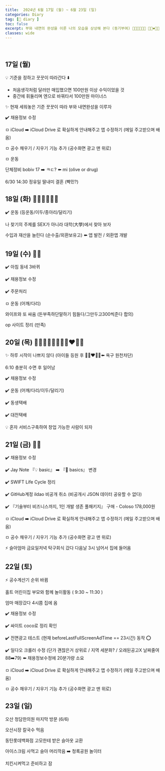 ```yaml
---
title:  2024년 6월 17일 (월) ~ 6월 23일 (일)
categories: Diary
tag: [📒 diary ]
toc: false
excerpt: 부와 내면의 완성을 이룬 나의 모습을 상상해 본다 (동기부여) 🤸🏻💪🏻🏃🏻 👩🏻‍❤️‍👨🏻
classes: wide
---
```

​
​&nbsp;

## 17일 (월)

💡 기준을 정하고 꿋꿋이 따라간다 ⬇️

+ 처음생각처럼 달러만 매입했으면 100만원 이상 수익이었을 것
+ 중간에 휘둘리며 엔으로 바꿔타서 100만원 마이너스

✨ 현재 세워놓은 기준 꿋꿋이 따라 부와 내면완성을 이루자

✔️ 채용정보 수정

ㅁ iCloud ➡️ iCloud Drive 로 확실하게 안내해주고 앱 수정하기 (메일 주고받으며 배움)

ㅁ 공수 채우기 / 지우기 기능 추가 (공수화면 광고 맨 위로)

ㅁ 운동

단체정비 bobiv 17 ➡️ ㅋㄷ? ⬅️ mi (olive or drug)

6/30 14:30 정유일 딸내미 결혼 (빡민?)

## 18일 (화) 🤸🏻💪🏻🏃🏻

✔️ 운동 (등운동/이두/종아리/달리기)

나 찾기의 주제를 SEX가 아니라 대학(大學)에서 찾아 보자

수입과 재산을 늘린다 (순수출/외환보유고) ⬅️ 앱 발전 / 외환앱 개발

## 19일 (수) 🏃🏻

✔️ 아침 동네 3바퀴

✔️ 채용정보 수정

✔️ 주문처리

ㅁ 운동 (어깨/다리)

와이프와 또 싸움 (돈부족하단말하기 힘들다/그만두고300씩준다 합의)

op 사이트 정리 (만족)

## 20일 (목) 🤸🏻💪🏻🏃🏻👩🏻‍❤️‍👨🏻

✨ 하루 시작이 나쁘지 않다 (아이들 등원 후 👩🏻‍❤️‍👨🏻⬅️ 욕구 원천차단)

6:10 충분히 수면 후 일어남

✔️ 채용정보 수정

✔️ 운동 (어깨/다리/이두/달리기)

✔️ 동생택배

✔️ 대전택배

💡 혼자 서비스구축하여 창업 가능한 사람이 되자

## 21일 (금) 🏃🏻

✔️ 채용정보 수정

✔️ Jay Note 『💡 basic』 ➡️ 『🌱 basics』 변경

✔️ SWIFT Life Cycle 정리

✔️ GitHub계정 ildao 비공개 취소 (비공개시 JSON 데이터 공유할 수 없다)

✔️ 『기술부터 비즈니스까지, 1인 개발 생존 풀패키지』 구매 - Coloso 178,000원

ㅁ iCloud ➡️ iCloud Drive 로 확실하게 안내해주고 앱 수정하기 (메일 주고받으며 배움)

ㅁ 공수 채우기 / 지우기 기능 추가 (공수화면 광고 맨 위로)

⚡️ 슬아엄마 금요일저녁 탁구회식 갔다 다음날 3시 넘어서 집에 들어옴

## 22일 (토)

⚡️ 공수계산기 순위 바뀜

홀트 어린이집 부모와 함께 놀이활동 ( 9:30 ~ 11:30 )

엄마 매장갔다 4시쯤 집에 옴

✔️ 채용정보 수정

✔️ 싸이트 coco로 정리 확인

✔️ 전면광고 테스트 (현재 beforeLastFullScreenAdTime == 23시간) 동작 ⭕️

✔️ 일다오 크롤러 수정 (단가 괜찮은거 상위로 / 지역 세분화? / 오래된공고X 날짜줄여 88➡️79) ⬅️ 채용정보수정에 20분가량 소요

ㅁ iCloud ➡️ iCloud Drive 로 확실하게 안내해주고 앱 수정하기 (메일 주고받으며 배움)

ㅁ 공수 채우기 / 지우기 기능 추가 (공수화면 광고 맨 위로)

## 23일 (일)

​오산 청담한의원 마지막 방문 (6/6)

오산시장 칼국수 먹음

동탄롯데백화점 고모한테 받은 슬아옷 교환

아이스크림 사먹고 슬아 머리깍음 ➡️ 청록공원 놀이터

치킨시켜먹고 준비하고 잠

​

​

​
